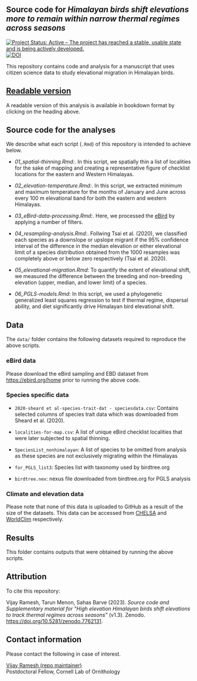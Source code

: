 ## Source code for _Himalayan birds shift elevations more to remain within narrow thermal regimes across seasons_

<!-- badges: start -->

  [![Project Status: Active – The project has reached a stable, usable state and is being actively developed.](https://www.repostatus.org/badges/latest/active.svg)](https://www.repostatus.org/#active)
  [![DOI](https://zenodo.org/badge/353883213.svg)](https://zenodo.org/badge/latestdoi/353883213)

<!-- badges: end -->

This repository contains code and analysis for a manuscript that uses citizen science data to study elevational migration in Himalayan birds.

## [Readable version](https://vjjan91.github.io/elevMigration/)  
A readable version of this analysis is available in bookdown format by clicking on the heading above.  

## Source code for the analyses

We describe what each script (`.Rmd`) of this repository is intended to achieve below.

- _01_spatial-thinning.Rmd:_. In this script, we spatially thin a list of localities for the sake of mapping and creating a representative figure of checklist locations for the eastern and Western Himalayas.

- _02_elevation-temperature.Rmd:_. In this script, we extracted minimum and maximum temperature for the months of January and June across every 100 m elevational band for both the eastern and western Himalayas.    

- _03_eBird-data-processing.Rmd:_. Here, we processed the [eBird](https://ebird.org/home) by applying a number of filters.   

- _04_resampling-analysis.Rmd:_. Follwing Tsai et al. (2020), we classified each species as a downslope or upslope migrant if the 95% confidence interval of the difference in the median elevation or either elevational limit of a species distribution obtained from the 1000 resamples was completely above or below zero respectively (Tsai et al. 2020).  

- _05_elevational-migration.Rmd_: To quantify the extent of elevational shift, we measured the difference between the breeding and non-breeding elevation (upper, median, and lower limit) of a species.    

- _06_PGLS-models.Rmd_: In this script, we used a phylogenetic generalized least squares regression to test if thermal regime, dispersal ability, and diet significantly drive Himalayan bird elevational shift.   

## Data 

The `data/` folder contains the following datasets required to reproduce the above scripts.  

### eBird data

Please download the eBird sampling and EBD dataset from https://ebird.org/home prior to running the above code. 

### Species specific data   

- `2020-sheard et al-species-trait-dat - speciesdata.csv`: Contains selected columns of species trait data which was downloaded from Sheard et al. (2020).   

- `localities-for-map.csv`: A list of unique eBird checklist localities that were later subjected to spatial thinning.  

- `SpeciesList_nonhimalayan`: A list of species to be omitted from analysis as these species are not exclusively migrating within the Himalayas

- `for_PGLS_list3`: Species list with taxonomy used by birdtree.org

- `birdtree.nex`: nexus file downloaded from birdtree.org for PGLS analysis


### Climate and elevation data

Please note that none of this data is uploaded to GitHub as a result of the size of the datasets. This data can be accessed from [CHELSA](https://chelsa-climate.org/) and [WorldClim](https://www.worldclim.org/) respectively.    
 

## Results

This folder contains outputs that were obtained by running the above scripts. 
  

## Attribution

To cite this repository:     

Vijay Ramesh, Tarun Menon, Sahas Barve (2023). _Source code and Supplementary material for "High elevation Himalayan birds shift elevations to track thermal regimes across seasons"_ (v1.3). Zenodo. https://doi.org/10.5281/zenodo.7762131. 

## Contact information

Please contact the following in case of interest.  

[Vijay Ramesh (repo maintainer)](https://evolecol.weebly.com/)  
Postdoctoral Fellow, Cornell Lab of Ornithology  
